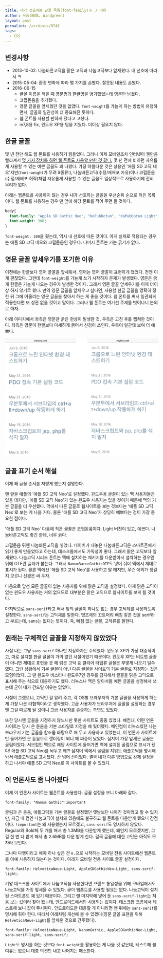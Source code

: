 ```yaml
---
title: 내가 선호하는 글꼴 목록(font-family)과 그 이유
author: 녹풍(綠風, Windgreen)
layout: post
permalink: /archives/9743
tags:
  - CSS
---
```


## 변경사항

- 2013-10-02: 나눔바른고딕을 맑은 고딕과 나눔고딕보다 앞세웠다. 내 선호에 따라서 ㅋ
- 2015-05-04: 환경 변화에 따라 몇 가지를 손봤다. 잘못된 내용도 손봤다.
- 2016-06-15
    - 글꼴 이름을 적을 때 영문명과 한글명을 병기했었는데 영문만 남겼다.
    - 코펍돋움을 추가했다.
    - 영문 글꼴을 앞세웠던 것을 없앴다. `font-weight`를 가늘게 하는 방법이 유행하면서, 글꼴의 일관성이 더 중요해진 듯하다.
    - 웹 폰트를 사용할 만하게 됐다고 고쳤다.
    - ie7,8용 fix, 윈도우 XP용 팁을 지웠다. 더이상 필요치 않다.

## 한글 글꼴

몇 년 전만 해도 웹 폰트를 사용하기 힘들었다. 그러나 이제 모바일조차 인터넷이 웬만큼 빨라져서 [몇 가지 장치를 하면 웹 폰트도 사용할 만한 것 같다.][1] 몇 년 전에 비하면 자유롭게 사용할 수 있는 예쁜 글꼴도 꽤 나왔다. 가장 아름다운 것은 상용인 '애플 SD 고딕 네오'지만(`font-weight`가 무려 9종류!), 나눔바른고딕(수정/재배포 자유)이나 코펍돋움(수정/재배포 허락)처럼 자유롭게 사용할 수 있는 글꼴도 일상적으로 사용하기에 전혀 무리가 없다.

아래는 웹폰트를 사용하지 않는 경우 내가 선호하는 글꼴을 우선순위 순으로 적은 목록이다. 웹 폰트를 사용하는 경우 맨 앞에 해당 폰트를 적어 주면 될 것이다.

```css
body{
  font-family: "Apple SD Gothic Neo", "KoPubDotum", "KoPubDotum Light", "NanumBarunGothic", "NanumBarunGothicOTF", "Malgun Gothic", "NanumGothic", "NanumGothicOTF", sans-serif;
  font-weight: 300;
}
```

`font-weight: 300`을 줬는데, 역시 내 선호에 따른 것이다. 이게 실제로 적용되는 경우는 애플 SD 고딕 네오와 코펍돋움인 경우다. 나머지 폰트는 가는 굵기가 없다.

## 영문 글꼴 앞세우기를 포기한 이유

이전에는 한글보다 영어 글꼴을 앞세워서, 영어는 영어 글꼴이 표현하게 했었다. 전엔 이게 괜찮았다. 그런데 `font-weight`를 가늘게 쓰기 시작하자 문제가 발생했다. 영문은 굵게 한글은 가늘게 나오는 경우가 발생한 것이다. 그래서 영문 글꼴 앞세우기를 이제 더이상 하지 않기로 했다. 만약 영문 글꼴을 앞세우고 싶다면, 사용할 한글 글꼴을 명확히 정한 뒤 그에 어울리는 영문 글꼴을 찾아서 하는 게 좋을 것이다. 웹 폰트를 써서 일관되게 적용한다면 또 상관 없을 것이고 말이다. 그러나 웹 폰트는 여기선 주제를 벗어나니 논외로 하자.

아래 이미지에서 좌측은 영문만 굵은 현상이 발생한 것, 우측은 고친 후를 캡쳐한 것이다. 좌측은 영문이 한글보다 미세하게 굵어서 신경이 쓰인다. 우측이 일관돼 보여 더 예쁘다.

![](/uploads/2016-06/mixed-font.jpg)

## 글꼴 표기 순서 해설

이제 왜 글꼴 순서를 저렇게 했는지 설명한다.

맨 앞을 애플의 '애플 SD 고딕 Neo'로 설정했다. 윈도우용 글꼴이 있는 맥 사용자들은 있을 테지만, '애플 SD 고딕 Neo'가 있는 윈도우 사용자는 없을 것이기 때문에 맥의 기본 글꼴을 더 우선했다. 맥에서 다른 글꼴로 웹사이트를 보는 것보다는 '애플 SD 고딕 Neo'로 보는 게 나을 거다. 물론 '애플 SD 고딕 Neo'가 상당히 예쁘다는 점이 가장 중요한 점이다.

'애플 SD 고딕 Neo' 다음에 적은 글꼴은 코펍돋움이다. Light 버전이 있고, 예쁘다. 나눔바른고딕도 좋긴 한데, 너무 굵다.

코펍돋움 뒤엔 나눔바른고딕을 넣었다. 네이버가 내놓은 나눔바른고딕은 스마트폰에서 읽기 좋게 만들었다고 하는데, 데스크톱에서도 가독성이 좋다. 그래서 맑은 고딕보다 앞세웠다. 나눔고딕 시리즈 폰트는 맥에 설치하는 패키지를 다운받아서 설치하는 경우엔 뒤에 OTF란 글자가 붙는다. 그래서 `NanumBarunGothicOTF`도 넣어 줘야 맥에서 제대로 표시가 된다. 물론 맥에선 '애플 SD 고딕 Neo'를 사용하고 말 테지만, 무슨 예외가 생길지 모르니 신경은 써 두자.

다음으로 앞선 모든 글꼴이 없는 사용자를 위해 맑은 고딕을 설정했다. 이제 맑은 고딕이 없는 윈도우 사용자는 거의 없으므로 대부분은 맑은 고딕으로 웹사이트를 보게 될 것이다.

마지막으로 `sans-serif`라고 써서 앞의 글꼴이 하나도 없는 경우 고딕체를 사용하도록 설정한다. `sans-serif`는 고딕체를 말한다. 명조체의 끄트머리 삐침 같은 것을 serif라고 부르는데, sans는 없다는 뜻이다. 즉, 삐침 없는 글꼴, 고딕류를 말한다.


## 원래는 구체적인 글꼴을 지정하지 않았었다

사실 나는 그냥 `sans-serif` 하나만 지정하자는 주의였다. 윈도우 XP가 가장 대중적이고, 따로 설치할 한글 글꼴이 거의 없던 시절이었기 때문이다. 윈도우 XP는 비트맵 글꼴이 아니면 제대로 표현을 못 해 맑은 고딕 등 클리어 타입류 글꼴은 부옇게 나오기 일쑤였다. 그런 상황에서 기본 글꼴이 아닌 다른 글꼴을 사이트의 기본 글꼴로 지정하는 것은 모험이었다. 그 땐 윈도우 비스타나 윈도우7인 경우를 감지해서 글꼴을 맑은 고딕으로 표시해 주는 식으로 대응하기도 했다. 리눅스나 맥은 알아서들 예쁜 글꼴을 설정해서 쓰는데 굳이 내가 건드릴 이유는 없었다.

시절이 그랬으니, 고딕인 걸 알려 주고, 각 OS별 브라우저의 기본 글꼴을 사용하게 하는 게 가장 나은 타협책이라고 생각했다. 고급 사용자가 브라우저에 글꼴을 설정하는 경우엔 그걸 따르게 될 것이니 고급 사용자를 존중하는 측면도 있었다.

또한 당시엔 글꼴을 지정하지 않느니만 못한 사이트도 종종 있었다. 예컨대, 어떤 언론 사이트는 당시 은 돋움을 기본 스타일로 지정을 해 뒀더랬다. 메인컴이 리눅스였던 나는 브라우저 기본 글꼴을 함초롬 바탕으로 해 두고 사용하고 있었는데, 이 언론사 사이트에만 들어가면 은 돋움으로 렌더링이 되니 꽤 짜증이 났었다. 심지어 가장 앞세운 글꼴은 굴림이었다. 서브컴인 맥으로 해당 사이트에 들어가면 맥에 설치된 굴림으로 표시가 됐다! 애플 SD 고딕 Neo를 놔두고 왜?! 심지어 맥에서 굴림을 지워도 애플고딕을 명시해 놔서 애플고딕으로 표시됐다. 산 넘어 산이었다. 결국 내가 다른 방법으로 강제 설정을 하고 나서야 애플 SD 고딕 Neo로 이 사이트를 볼 수 있었다.

## 이 언론사도 좀 나아졌다

이제 이 언론사 사이트는 웹폰트를 사용한다. 글꼴 설정을 보니 아래와 같다.

    font-family: "Nanum Gothic"!important

굴림과 은 돋움, 애플고딕을 기본 글꼴로 설정했던 옛날보단 나아진 것이라고 할 수 있지만, 지금 내 컴엔 나눔고딕이 설치돼 있음에도 불구하고 웹 폰트를 다운받게 했으니 감점이다. `!important`는 왜 사용했는지 모르겠고, `sans-serif`도 명시하지 않았다. Regular와 Bold체 두 개를 해서 총 1.3MB를 다운받게 했는데, 왜인지 모르겠지만, 그걸 한 번 더 받게 해서 총 2.6MB를 다운 받게 한다. 결국 글꼴에 대한 고민은 아직도 모자라 보인다.

그나마 다행이라고 해야 하나 싶은 건 `m.`으로 시작하는 모바일 전용 사이트에선 웹폰트를 아예 사용하지 않는다는 것이다. 아래가 모바일 전용 사이트 글꼴 설정이다.

    font-family: HelveticaNeue-Light, AppleSDGothicNeo-Light, sans-serif-light;

기왕 데스크톱 사이트에서 나눔고딕을 사용한다면 브랜드 통일성을 위해 모바일에서도 나눔고딕을 가장 앞세울 수 있었다. 굳이 웹폰트를 사용할 필요는 없다. 나눔고딕이 설치된 스마트폰도 꽤 있기 때문이다. 그리고 맨 마지막에 넣어 둔 `sans-serif-light`는 처음 보는 값이라 찾아 봤는데, 안드로이드에서만 사용되는 값이다. 데스크톱 크롬에서 테스트해 보니 값이 무시된다. 안드로이드만 대응할 게 아니라면 맨 뒤에는 `sans-serif`를 명시해 줘야 한다. 따라서 아래처럼 개선해 볼 수 있겠다(영문 글꼴 표현을 위해 `HelveticaNeue-Light`를 앞세운 것으로 간주했다).

    font-family: HelveticaNeue-Light, NanumGothic, AppleSDGothicNeo-Light, sans-serif-light, sans-serif;

`Light`도 명시를 하는 것보다 `font-weight`를 활용하는 게 나을 것 같은데, 테스트해 볼 여유는 없으니 대충 의견만 내고 나머지는 패스한다.

[1]: http://mytory.net/2016/06/15/webfont-best-practice.html
